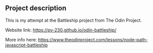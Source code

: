 ## Project description
This is my attempt at the Battleship project from The Odin Project.

Website link: https://pv-230.github.io/odin-battleship/

More info here: https://www.theodinproject.com/lessons/node-path-javascript-battleship
